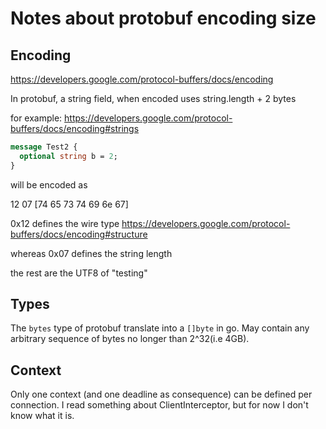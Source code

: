 # Notes about protobuf encoding size

## Encoding

<https://developers.google.com/protocol-buffers/docs/encoding>

In protobuf, a string field, when encoded uses string.length + 2 bytes

for example:
<https://developers.google.com/protocol-buffers/docs/encoding#strings>

```protobuf
message Test2 {
  optional string b = 2;
}
```

will be encoded as

12 07 [74 65 73 74 69 6e 67]

0x12 defines the wire type <https://developers.google.com/protocol-buffers/docs/encoding#structure>

whereas 0x07 defines the string length

the rest are the UTF8 of "testing"

## Types

The `bytes` type of protobuf translate into a `[]byte` in go. May contain any arbitrary sequence of bytes no longer than 2^32(i.e 4GB).

## Context

Only one context (and one deadline as consequence) can be defined per connection. I read something about ClientInterceptor, but for now I don't know what it is.
